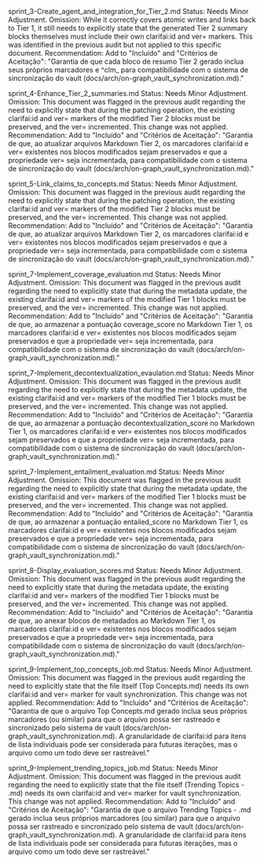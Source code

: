 sprint_3-Create_agent_and_integration_for_Tier_2.md
Status: Needs Minor Adjustment.
Omission: While it correctly covers atomic writes and links back to Tier 1, it still needs to explicitly state that the generated Tier 2 summary blocks themselves must include their own clarifai:id and ver= markers. This was identified in the previous audit but not applied to this specific document.
Recommendation: Add to "Incluído" and "Critérios de Aceitação": "Garantia de que cada bloco de resumo Tier 2 gerado inclua seus próprios marcadores <!-- clarifai:id=clm_<id> ver=N --> e ^clm_<id> para compatibilidade com o sistema de sincronização do vault (docs/arch/on-graph_vault_synchronization.md)."

sprint_4-Enhance_Tier_2_summaries.md
Status: Needs Minor Adjustment.
Omission: This document was flagged in the previous audit regarding the need to explicitly state that during the patching operation, the existing clarifai:id and ver= markers of the modified Tier 2 blocks must be preserved, and the ver= incremented. This change was not applied.
Recommendation: Add to "Incluído" and "Critérios de Aceitação": "Garantia de que, ao atualizar arquivos Markdown Tier 2, os marcadores clarifai:id e ver= existentes nos blocos modificados sejam preservados e que a propriedade ver= seja incrementada, para compatibilidade com o sistema de sincronização do vault (docs/arch/on-graph_vault_synchronization.md)."

sprint_5-Link_claims_to_concepts.md
Status: Needs Minor Adjustment.
Omission: This document was flagged in the previous audit regarding the need to explicitly state that during the patching operation, the existing clarifai:id and ver= markers of the modified Tier 2 blocks must be preserved, and the ver= incremented. This change was not applied.
Recommendation: Add to "Incluído" and "Critérios de Aceitação": "Garantia de que, ao atualizar arquivos Markdown Tier 2, os marcadores clarifai:id e ver= existentes nos blocos modificados sejam preservados e que a propriedade ver= seja incrementada, para compatibilidade com o sistema de sincronização do vault (docs/arch/on-graph_vault_synchronization.md)."

sprint_7-Implement_coverage_evaluation.md
Status: Needs Minor Adjustment.
Omission: This document was flagged in the previous audit regarding the need to explicitly state that during the metadata update, the existing clarifai:id and ver= markers of the modified Tier 1 blocks must be preserved, and the ver= incremented. This change was not applied.
Recommendation: Add to "Incluído" and "Critérios de Aceitação": "Garantia de que, ao armazenar a pontuação coverage_score no Markdown Tier 1, os marcadores clarifai:id e ver= existentes nos blocos modificados sejam preservados e que a propriedade ver= seja incrementada, para compatibilidade com o sistema de sincronização do vault (docs/arch/on-graph_vault_synchronization.md)."

sprint_7-Implement_decontextualization_evaulation.md
Status: Needs Minor Adjustment.
Omission: This document was flagged in the previous audit regarding the need to explicitly state that during the metadata update, the existing clarifai:id and ver= markers of the modified Tier 1 blocks must be preserved, and the ver= incremented. This change was not applied.
Recommendation: Add to "Incluído" and "Critérios de Aceitação": "Garantia de que, ao armazenar a pontuação decontextualization_score no Markdown Tier 1, os marcadores clarifai:id e ver= existentes nos blocos modificados sejam preservados e que a propriedade ver= seja incrementada, para compatibilidade com o sistema de sincronização do vault (docs/arch/on-graph_vault_synchronization.md)."

sprint_7-Implement_entailment_evaluation.md
Status: Needs Minor Adjustment.
Omission: This document was flagged in the previous audit regarding the need to explicitly state that during the metadata update, the existing clarifai:id and ver= markers of the modified Tier 1 blocks must be preserved, and the ver= incremented. This change was not applied.
Recommendation: Add to "Incluído" and "Critérios de Aceitação": "Garantia de que, ao armazenar a pontuação entailed_score no Markdown Tier 1, os marcadores clarifai:id e ver= existentes nos blocos modificados sejam preservados e que a propriedade ver= seja incrementada, para compatibilidade com o sistema de sincronização do vault (docs/arch/on-graph_vault_synchronization.md)."

sprint_8-Display_evaluation_scores.md
Status: Needs Minor Adjustment.
Omission: This document was flagged in the previous audit regarding the need to explicitly state that during the metadata update, the existing clarifai:id and ver= markers of the modified Tier 1 blocks must be preserved, and the ver= incremented. This change was not applied.
Recommendation: Add to "Incluído" and "Critérios de Aceitação": "Garantia de que, ao anexar blocos de metadados <!-- clarifai:... --> ao Markdown Tier 1, os marcadores clarifai:id e ver= existentes nos blocos modificados sejam preservados e que a propriedade ver= seja incrementada, para compatibilidade com o sistema de sincronização do vault (docs/arch/on-graph_vault_synchronization.md)."

sprint_9-Implement_top_concepts_job.md
Status: Needs Minor Adjustment.
Omission: This document was flagged in the previous audit regarding the need to explicitly state that the file itself (Top Concepts.md) needs its own clarifai:id and ver= marker for vault synchronization. This change was not applied.
Recommendation: Add to "Incluído" and "Critérios de Aceitação": "Garantia de que o arquivo Top Concepts.md gerado inclua seus próprios marcadores <!-- clarifai:id=file_<slug> ver=N --> (ou similar) para que o arquivo possa ser rastreado e sincronizado pelo sistema de vault (docs/arch/on-graph_vault_synchronization.md). A granularidade de clarifai:id para itens de lista individuais pode ser considerada para futuras iterações, mas o arquivo como um todo deve ser rastreável."

sprint_9-Implement_trending_topics_job.md
Status: Needs Minor Adjustment.
Omission: This document was flagged in the previous audit regarding the need to explicitly state that the file itself (Trending Topics - <date>.md) needs its own clarifai:id and ver= marker for vault synchronization. This change was not applied.
Recommendation: Add to "Incluído" and "Critérios de Aceitação": "Garantia de que o arquivo Trending Topics - <date>.md gerado inclua seus próprios marcadores <!-- clarifai:id=file_<slug> ver=N --> (ou similar) para que o arquivo possa ser rastreado e sincronizado pelo sistema de vault (docs/arch/on-graph_vault_synchronization.md). A granularidade de clarifai:id para itens de lista individuais pode ser considerada para futuras iterações, mas o arquivo como um todo deve ser rastreável."

